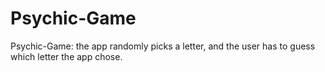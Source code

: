 # Psychic-Game
Psychic-Game: the app randomly picks a letter, and the user has to guess which letter the app chose.

